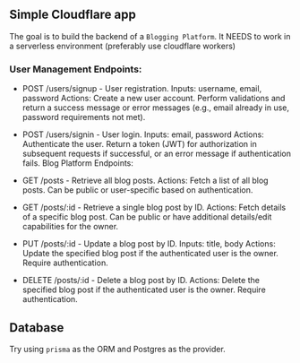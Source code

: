 ## Simple Cloudflare app

The goal is to build the backend of a `Blogging Platform`.
It NEEDS to work in a serverless environment (preferably use cloudflare workers)

### User Management Endpoints:

- POST /users/signup - User registration.
  Inputs: username, email, password
  Actions: Create a new user account. Perform validations and return a success message or error messages (e.g., email already in use, password requirements not met).

- POST /users/signin - User login.
  Inputs: email, password
  Actions: Authenticate the user. Return a token (JWT) for authorization in subsequent requests if successful, or an error message if authentication fails.
  Blog Platform Endpoints:

- GET /posts - Retrieve all blog posts.
  Actions: Fetch a list of all blog posts. Can be public or user-specific based on authentication.

- GET /posts/:id - Retrieve a single blog post by ID.
  Actions: Fetch details of a specific blog post. Can be public or have additional details/edit capabilities for the owner.

- PUT /posts/:id - Update a blog post by ID.
  Inputs: title, body
  Actions: Update the specified blog post if the authenticated user is the owner. Require authentication.

- DELETE /posts/:id - Delete a blog post by ID.
  Actions: Delete the specified blog post if the authenticated user is the owner. Require authentication.

## Database

Try using `prisma` as the ORM and Postgres as the provider.
